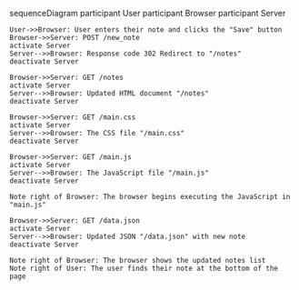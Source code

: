 sequenceDiagram
participant User
participant Browser
participant Server

    User->>Browser: User enters their note and clicks the "Save" button
    Browser->>Server: POST /new_note
    activate Server
    Server-->>Browser: Response code 302 Redirect to "/notes"
    deactivate Server

    Browser->>Server: GET /notes
    activate Server
    Server-->>Browser: Updated HTML document "/notes"
    deactivate Server

    Browser->>Server: GET /main.css
    activate Server
    Server-->>Browser: The CSS file "/main.css"
    deactivate Server

    Browser->>Server: GET /main.js
    activate Server
    Server-->>Browser: The JavaScript file "/main.js"
    deactivate Server

    Note right of Browser: The browser begins executing the JavaScript in "main.js"

    Browser->>Server: GET /data.json
    activate Server
    Server-->>Browser: Updated JSON "/data.json" with new note
    deactivate Server

    Note right of Browser: The browser shows the updated notes list
    Note right of User: The user finds their note at the bottom of the page
